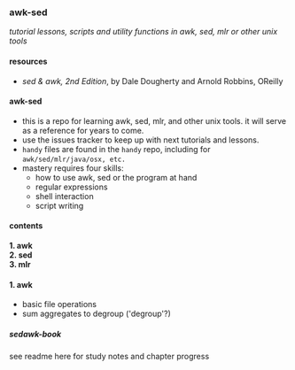 ### awk-sed
*tutorial lessons, scripts and utility functions in awk, sed, mlr or other unix tools*

#### resources
- *sed & awk, 2nd Edition*, by Dale Dougherty and Arnold Robbins, OReilly 

#### awk-sed
- this is a repo for learning awk, sed, mlr, and other unix tools.  it will serve as a reference for years to come.
- use the issues tracker to keep up with next tutorials and lessons.
- `handy` files are found in the `handy` repo, including for `awk/sed/mlr/java/osx, etc.`
- mastery requires four skills:
	+ how to use awk, sed or the program at hand
	+ regular expressions
	+ shell interaction
	+ script writing

#### contents
**1. awk**  
**2. sed**  
**3. mlr**  

#### 1. awk
- basic file operations
- sum aggregates to degroup ('degroup'?)

##### sedawk-book
see readme here for study notes and chapter progress




